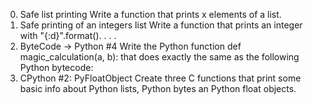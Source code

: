 0. Safe list printing
Write a function that prints x elements of a list.
1. Safe printing of an integers list
Write a function that prints an integer with "{:d}".format().
.
.
.
9. ByteCode -> Python #4
Write the Python function def magic_calculation(a, b): that does exactly the same as the following Python bytecode:
10. CPython #2: PyFloatObject
Create three C functions that print some basic info about Python lists, Python bytes an Python float objects.
